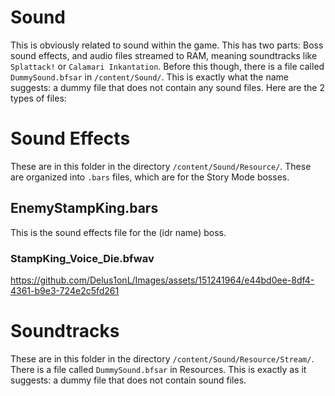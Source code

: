 # Sound

  This is obviously related to sound within the game. This has two parts: Boss sound effects, and audio files streamed to RAM, meaning soundtracks like `Splattack!` or `Calamari Inkantation`. Before this though, there is a file called `DummySound.bfsar` in `/content/Sound/`. This is exactly what the name suggests: a dummy file that does not contain any sound files. 
  Here are the 2 types of files:

# Sound Effects
  These are in this folder in the directory `/content/Sound/Resource/`. These are organized into `.bars` files, which are for the Story Mode bosses.

## EnemyStampKing.bars
  This is the sound effects file for the (idr name) boss.
### StampKing_Voice_Die.bfwav
https://github.com/Delus1onL/Images/assets/151241964/e44bd0ee-8df4-4361-b9e3-724e2c5fd261

# Soundtracks
  These are in this folder in the directory `/content/Sound/Resource/Stream/`. There is a file called `DummySound.bfsar` in Resources. This is exactly as it suggests: a dummy file that does not contain sound files.

